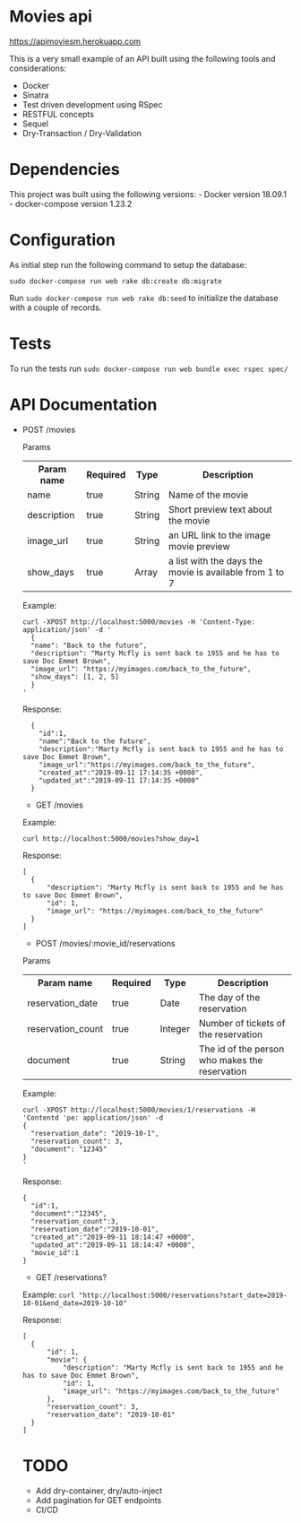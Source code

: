 # Movies api

https://apimoviesm.herokuapp.com

This is a very small example of an API built using the following tools and considerations:
  - Docker
  - Sinatra
  - Test driven development using RSpec
  - RESTFUL concepts
  - Sequel
  - Dry-Transaction / Dry-Validation

# Dependencies

  This project was built using the following versions:
    - Docker version 18.09.1
    - docker-compose version 1.23.2

# Configuration

  As initial step run the following command to setup the database:

  `sudo docker-compose run web rake db:create db:migrate`

  Run `sudo docker-compose run web rake db:seed` to initialize the database with a couple of records.

# Tests

  To run the tests run `sudo docker-compose run web bundle exec rspec spec/`

# API Documentation

* POST /movies

  Params
  
  <table>
  <tr>
    <th>Param name</th>
    <th>Required</th>
    <th>Type</th>
    <th>Description</th>
  </tr>
  <tr>
    <td>name</td>
    <td>true</td>
    <td>String</td>
    <td>Name of the movie</td>
  </tr>
  <tr>
    <td>description</td>
    <td>true</td>
    <td>String</td>
    <td>Short preview text about the movie</td>
  </tr>
  <tr>
    <td>image_url</td>
    <td>true</td>
    <td>String</td>
    <td>an URL link to the image movie preview</td>
  </tr>
  <tr>
    <td>show_days</td>
    <td>true</td>
    <td>Array</td>
    <td>a list with the days the movie is available from 1 to 7</td>
  </tr>
</table>

  Example:
  
  ```
  curl -XPOST http://localhost:5000/movies -H 'Content-Type: application/json' -d '
    {
    "name": "Back to the future",
    "description": "Marty Mcfly is sent back to 1955 and he has to save Doc Emmet Brown",
    "image_url": "https://myimages.com/back_to_the_future",
    "show_days": [1, 2, 5]
    }
  '
  ```

  Response:
  ```
    {
      "id":1,
      "name":"Back to the future",
      "description":"Marty Mcfly is sent back to 1955 and he has to save Doc Emmet Brown",
      "image_url":"https://myimages.com/back_to_the_future",
      "created_at":"2019-09-11 17:14:35 +0000",
      "updated_at":"2019-09-11 17:14:35 +0000"
    }
  ```

  * GET /movies

  Example:

  `curl http://localhost:5000/movies?show_day=1`

  Response:
  
  ```
  [
    {
        "description": "Marty Mcfly is sent back to 1955 and he has to save Doc Emmet Brown",
        "id": 1,
        "image_url": "https://myimages.com/back_to_the_future"
    }
  ]
  ```
  
  * POST /movies/:movie_id/reservations

  Params
  
  <table>
  <tr>
    <th>Param name</th>
    <th>Required</th>
    <th>Type</th>
    <th>Description</th>
  </tr>
  <tr>
    <td>reservation_date</td>
    <td>true</td>
    <td>Date</td>
    <td>The day of the reservation</td>
  </tr>
  <tr>
    <td>reservation_count</td>
    <td>true</td>
    <td>Integer</td>
    <td>Number of tickets of the reservation</td>
  </tr>
  <tr>
    <td>document</td>
    <td>true</td>
    <td>String</td>
    <td>The id of the person who makes the reservation</td>
  </tr>
</table>

  Example:

  ```
  curl -XPOST http://localhost:5000/movies/1/reservations -H 'Contentd 'pe: application/json' -d
  {
    "reservation_date": "2019-10-1",
    "reservation_count": 3,
    "document": "12345"
  }                  
  '   
  ```

  Response:
  ```
  {
    "id":1,
    "document":"12345",
    "reservation_count":3,
    "reservation_date":"2019-10-01",
    "created_at":"2019-09-11 18:14:47 +0000",
    "updated_at":"2019-09-11 18:14:47 +0000",
    "movie_id":1
  }
  ```

  * GET /reservations?

  Example:
  `curl "http://localhost:5000/reservations?start_date=2019-10-01&end_date=2019-10-10"`

  Response:

  ```
  [
    {
        "id": 1,
        "movie": {
            "description": "Marty Mcfly is sent back to 1955 and he has to save Doc Emmet Brown",
            "id": 1,
            "image_url": "https://myimages.com/back_to_the_future"
        },
        "reservation_count": 3,
        "reservation_date": "2019-10-01"
    }
  ]

  ```

# TODO
  * Add dry-container, dry/auto-inject
  * Add pagination for GET endpoints
  * CI/CD

  
